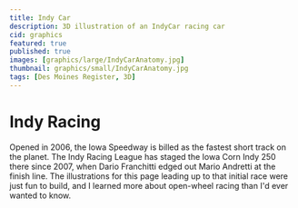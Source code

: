 ```yaml
---
title: Indy Car
description: 3D illustration of an IndyCar racing car
cid: graphics
featured: true
published: true
images: [graphics/large/IndyCarAnatomy.jpg]
thumbnail: graphics/small/IndyCarAnatomy.jpg
tags: [Des Moines Register, 3D]
---
```


# Indy Racing

Opened in 2006, the Iowa Speedway is billed as the fastest short track on the planet. The Indy Racing League has staged the Iowa Corn Indy 250 there since 2007, when Dario Franchitti edged out Mario Andretti at the finish line. The illustrations for this page leading up to that initial race were just fun to build, and I learned more about open-wheel racing than I'd ever wanted to know.
